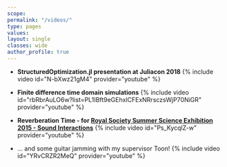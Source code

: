 ```yaml
---
scope:
permalink: "/videos/"
type: pages
values:
layout: single
classes: wide
author_profile: true
---
```


* **StructuredOptimization.jl presentation at Juliacon 2018**
{% include video id="N-bXwz21gM4" provider="youtube" %}

* **Finite difference time domain simulations**
{% include video id="rbRbrAuLO6w?list=PL1IBft9eGEhxlCFExNRrsczsWjP70NiGR" provider="youtube" %}

* **Reverberation Time - for [Royal Society Summer Science Exhibition 2015 - Sound Interactions](http://sse.royalsociety.org/2015/sound-interactions/)**
{% include video id="Ps_KycqlZ-w" provider="youtube" %}

* ... and some guitar jamming with my supervisor Toon!
{% include video id="YRvCRZR2MeQ" provider="youtube" %}


